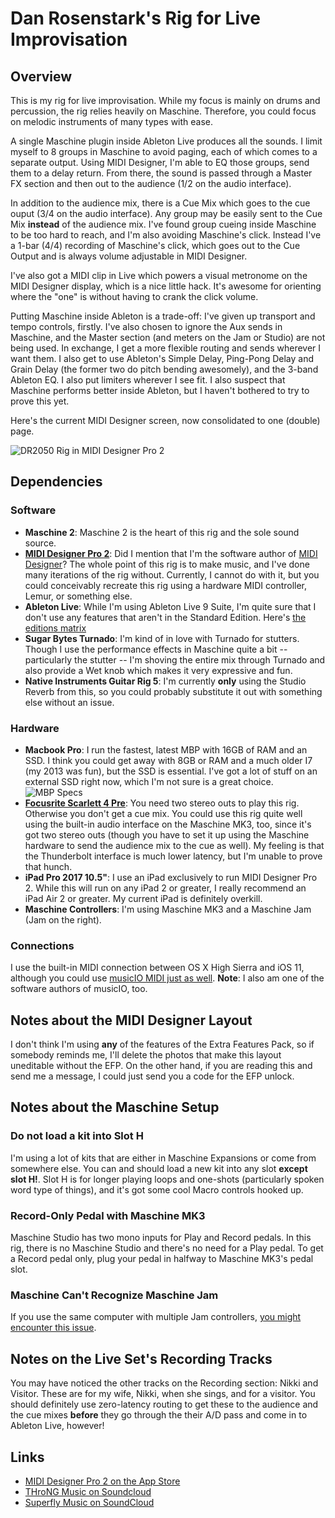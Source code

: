 # Dan Rosenstark's Rig for Live Improvisation

## Overview

This is my rig for live improvisation. While my focus is mainly on drums and percussion, the rig relies heavily on Maschine. Therefore, you could focus on melodic instruments of many types with ease.

A single Maschine plugin inside Ableton Live produces all the sounds. I limit myself to 8 groups in Maschine to avoid paging, each of which comes to a separate output. Using MIDI Designer, I'm able to EQ those groups, send them to a delay return. From there, the sound is passed through a Master FX section and then out to the audience (1/2 on the audio interface).

In addition to the audience mix, there is a Cue Mix which goes to the cue ouput (3/4 on the audio interface). Any group may be easily sent to the Cue Mix **instead** of the audience mix. I've found group cueing inside Maschine to be too hard to reach, and I'm also avoiding Maschine's click. Instead I've a 1-bar (4/4) recording of Maschine's click, which goes out to the Cue Output and is always volume adjustable in MIDI Designer.

I've also got a MIDI clip in Live which powers a visual metronome on the MIDI Designer display, which is a nice little hack. It's awesome for orienting where the "one" is without having to crank the click volume.

Putting Maschine inside Ableton is a trade-off: I've given up transport and tempo controls, firstly. I've also chosen to ignore the Aux sends in Maschine, and the Master section (and meters on the Jam or Studio) are not being used. In exchange, I get a more flexible routing and sends wherever I want them. I also get to use Ableton's Simple Delay, Ping-Pong Delay and Grain Delay (the former two do pitch bending awesomely), and the 3-band Ableton EQ. I also put limiters wherever I see fit. I also suspect that Maschine performs better inside Ableton, but I haven't bothered to try to prove this yet.

Here's the current MIDI Designer screen, now consolidated to one (double) page.

![DR2050 Rig in MIDI Designer Pro 2](http://dr2050.com/clips/2018-02-19-DR2050-Rig-smaller.png)

## Dependencies

### Software

* **Maschine 2**: Maschine 2 is the heart of this rig and the sole sound source.
* **[MIDI Designer Pro 2](http://midiDR.com)**: Did I mention that I'm the software author of [MIDI Designer](http://mididesigner.com)? The whole point of this rig is to make music, and I've done many iterations of the rig without. Currently, I cannot do with it, but you could conceivably recreate this rig using a hardware MIDI controller, Lemur, or something else.
* **Ableton Live**: While I'm using Ableton Live 9 Suite, I'm quite sure that I don't use any features that aren't in the Standard Edition. Here's [the editions matrix](https://www.ableton.com/en/live/compare-editions)
* **Sugar Bytes Turnado**: I'm kind of in love with Turnado for stutters. Though I use the performance effects in Maschine quite a bit -- particularly the stutter -- I'm shoving the entire mix through Turnado and also provide a Wet knob which makes it very expressive and fun.
* **Native Instruments Guitar Rig 5**: I'm currently **only** using the Studio Reverb from this, so you could probably substitute it out with something else without an issue.

### Hardware

* **Macbook Pro**: I run the fastest, latest MBP with 16GB of RAM and an SSD. I think you could get away with 8GB or RAM and a much older I7 (my 2013 was fun), but the SSD is essential. I've got a lot of stuff on an external SSD right now, which I'm not sure is a great choice.<BR>![MBP Specs](http://dr2050.com/clips/2016-MBP-Specs.png)
* **[Focusrite Scarlett 4 Pre](https://global.focusrite.com/thunderbolt-audio-interfaces/clarett-4pre)**: You need two stereo outs to play this rig. Otherwise you don't get a cue mix. You could use this rig quite well using the built-in audio interface on the Maschine MK3, too, since it's got two stereo outs (though you have to set it up using the Maschine hardware to send the audience mix to the cue as well). My feeling is that the Thunderbolt interface is much lower latency, but I'm unable to prove that hunch.
* **iPad Pro 2017 10.5"**: I use an iPad exclusively to run MIDI Designer Pro 2. While this will run on any iPad 2 or greater, I really recommend an iPad Air 2 or greater. My current iPad is definitely overkill.
* **Maschine Controllers**: I'm using Maschine MK3 and a Maschine Jam (Jam on the right).

### Connections

I use the built-in MIDI connection between OS X High Sierra and iOS 11, although you could use [musicIO MIDI just as well](http://musicioapp.com/ios). **Note**: I also am one of the software authors of musicIO, too.

## Notes about the MIDI Designer Layout

I don't think I'm using **any** of the features of the Extra Features Pack, so if somebody reminds me, I'll delete the photos that make this layout uneditable without the EFP. On the other hand, if you are reading this and send me a message, I could just send you a code for the EFP unlock.

## Notes about the Maschine Setup

### Do not load a kit into Slot H

I'm using a lot of kits that are either in Maschine Expansions or come from somewhere else. You can and should load a new kit into any slot **except slot H!**. Slot H is for longer playing loops and one-shots (particularly spoken word type of things), and it's got some cool Macro controls hooked up.

### Record-Only Pedal with Maschine MK3

Maschine Studio has two mono inputs for Play and Record pedals. In this rig, there is no Maschine Studio and there's no need for a Play pedal. To get a Record pedal only, plug your pedal in halfway to Maschine MK3's pedal slot.

### Maschine Can't Recognize Maschine Jam

If you use the same computer with multiple Jam controllers, [you might encounter this issue](http://maschineismygirlfriend.com/post/maschine-jam-is-lighting-up-and-then-shutting-off-on-os-x).

## Notes on the Live Set's Recording Tracks

You may have noticed the other tracks on the Recording section: Nikki and Visitor. These are for my wife, Nikki, when she sings, and for a visitor. You should definitely use zero-latency routing to get these to the audience and the cue mixes **before** they go through the their A/D pass and come in to Ableton Live, however!

## Links 

* [MIDI Designer Pro 2 on the App Store](https://itunes.apple.com/app/the-only-professional-midi-controller-for-iOS/id492291712?mt=8)
* [THroNG Music on Soundcloud](https://soundcloud.com/throng)
* [Superfly Music on SoundCloud](https://soundcloud.com/superflymusic)
